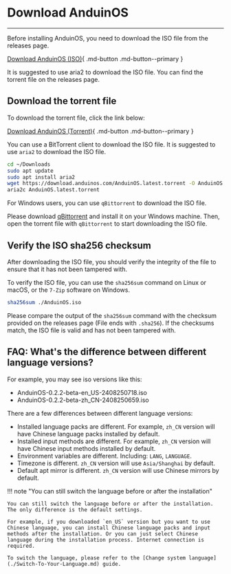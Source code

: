 # Download AnduinOS

---

Before installing AnduinOS, you need to download the ISO file from the releases page.

[Download AnduinOS (ISO)](https://download.anduinos.com/){ .md-button .md-button--primary }

It is suggested to use aria2 to download the ISO file. You can find the torrent file on the releases page.

## Download the torrent file

<!-- https://download.anduinos.com/AnduinOS.latest.torrent -->

To download the torrent file, click the link below:

[Download AnduinOS (Torrent)](https://download.anduinos.com/AnduinOS.latest.torrent){ .md-button .md-button--primary }

You can use a BitTorrent client to download the ISO file. It is suggested to use `aria2` to download the ISO file.

```bash title="Download ISO file using aria2"
cd ~/Downloads
sudo apt update
sudo apt install aria2
wget https://download.anduinos.com/AnduinOS.latest.torrent -O AnduinOS.latest.torrent
aria2c AnduinOS.latest.torrent
```

For Windows users, you can use `qBittorrent` to download the ISO file.

Please download [qBittorrent](https://www.qbittorrent.org/download.php) and install it on your Windows machine. Then, open the torrent file with `qBittorrent` to start downloading the ISO file.

## Verify the ISO sha256 checksum

After downloading the ISO file, you should verify the integrity of the file to ensure that it has not been tampered with.

To verify the ISO file, you can use the `sha256sum` command on Linux or macOS, or the `7-Zip` software on Windows.

```bash title="Verify ISO file"
sha256sum ./AnduinOS.iso
```

Please compare the output of the `sha256sum` command with the checksum provided on the releases page (File ends with `.sha256`). If the checksums match, the ISO file is valid and has not been tampered with.

## FAQ: What's the difference between different language versions?

For example, you may see iso versions like this:

* AnduinOS-0.2.2-beta-en_US-2408250718.iso
* AnduinOS-0.2.2-beta-zh_CN-2408250659.iso

There are a few differences between different language versions:

* Installed language packs are different. For example, `zh_CN` version will have Chinese language packs installed by default.
* Installed input methods are different. For example, `zh_CN` version will have Chinese input methods installed by default.
* Environment variables are different. Including: `LANG`, `LANGUAGE`.
* Timezone is different. `zh_CN` version will use `Asia/Shanghai` by default.
* Default apt mirror is different. `zh_CN` version will use Chinese mirrors by default.

!!! note "You can still switch the language before or after the installation"

    You can still switch the language before or after the installation. The only difference is the default settings.

    For example, if you downloaded `en_US` version but you want to use Chinese language, you can install Chinese language packs and input methods after the installation. Or you can just select Chinese language during the installation process. Internet connection is required.

    To switch the language, please refer to the [Change system language](./Switch-To-Your-Language.md) guide.
